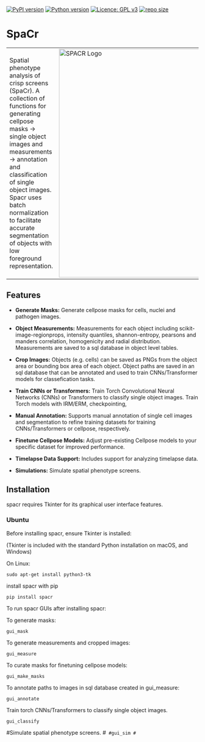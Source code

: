 [![PyPI version](https://badge.fury.io/py/spacr.svg)](https://badge.fury.io/py/spacr)
[![Python version](https://img.shields.io/pypi/pyversions/spacr)](https://pypistats.org/packages/spacr)
[![Licence: GPL v3](https://img.shields.io/github/license/EinarOlafsson/spacr)](https://github.com/EinarOlafsson/spacr/blob/master/LICENSE)
[![repo size](https://img.shields.io/github/repo-size/EinarOlafsson/spacr)](https://github.com/EinarOlafsson/spacr/)

# SpaCr
<table>
<tr>
<td>
  
Spatial phenotype analysis of crisp screens (SpaCr). A collection of functions for generating cellpose masks -> single object images and measurements -> annotation and classification of single object images. Spacr uses batch normalization to facilitate accurate segmentation of objects with low foreground representation.

</td>
<td>

<img src="spacr/logo_spacr.png" alt="SPACR Logo" title="SPACR Logo" width="600"/>

</td>
</tr>
</table>

## Features

- **Generate Masks:** Generate cellpose masks for cells, nuclei and pathogen images.

- **Object Measurements:** Measurements for each object including scikit-image-regionprops, intensity quantiles, shannon-entropy, pearsons and manders correlation, homogenicity and radial distribution. Measurements are saved to a sql database in object level tables.

- **Crop Images:** Objects (e.g. cells) can be saved as PNGs from the object area or bounding box area of each object. Object paths are saved in an sql database that can be annotated and used to train CNNs/Transformer models for classefication tasks.

- **Train CNNs or Transformers:** Train Torch Convolutional Neural Networks (CNNs) or Transformers to classify single object images. Train Torch models with IRM/ERM, checkpointing, 

- **Manual Annotation:** Supports manual annotation of single cell images and segmentation to refine training datasets for training CNNs/Transformers or cellpose, respectively.

- **Finetune Cellpose Models:** Adjust pre-existing Cellpose models to your specific dataset for improved performance.

- **Timelapse Data Support:** Includes support for analyzing timelapse data.

- **Simulations:** Simulate spatial phenotype screens.

## Installation

spacr requires Tkinter for its graphical user interface features.

### Ubuntu

Before installing spacr, ensure Tkinter is installed:

(Tkinter is included with the standard Python installation on macOS, and Windows)

On Linux:

```
sudo apt-get install python3-tk
```

install spacr with pip

```
pip install spacr
```

To run spacr GUIs after installing spacr:

To generate masks:
```
gui_mask
```
To generate measurements and cropped images:
```
gui_measure
```
To curate masks for finetuning cellpose models:
```
gui_make_masks
```
To annotate paths to images in sql database created in gui_measure:
```
gui_annotate
```
Train torch CNNs/Transformers to classify single object images.
```
gui_classify
```
#Simulate spatial phenotype screens.
#```
#gui_sim
#```